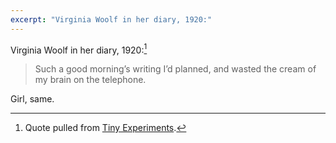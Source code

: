 ```yaml
---
excerpt: "Virginia Woolf in her diary, 1920:"
---
```

Virginia Woolf in her diary, 1920:[^1]

>Such a good morning’s writing I’d planned, and wasted the cream of my brain on the telephone.

Girl, same.

[^1]: Quote pulled from [Tiny Experiments](https://nesslabs.com/book).
